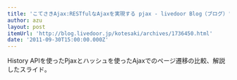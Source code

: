 ```yaml
---
title: 'こてさきAjax:RESTfulなAjaxを実現する pjax - livedoor Blog（ブログ）'
author: azu
layout: post
itemUrl: 'http://blog.livedoor.jp/kotesaki/archives/1736450.html'
date: '2011-09-30T15:00:00.000Z'
---
```

History APIを使ったPjaxとハッシュを使ったAjaxでのページ遷移の比較、解説したスライド。
